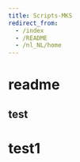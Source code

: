 ```yaml
---
title: Scripts-MKS
redirect_from:
  - /index
  - /README
  - /nl_NL/home
---
```


# readme
## test
# test1
